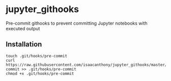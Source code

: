 # jupyter_githooks
Pre-commit githooks to prevent committing Jupyter notebooks with executed output

## Installation
```
touch .git/hooks/pre-commit
curl https://raw.githubusercontent.com/isaacanthony/jupyter_githooks/master/pre-commit >> .git/hooks/pre-commit
chmod +x .git/hooks/pre-commit
```
